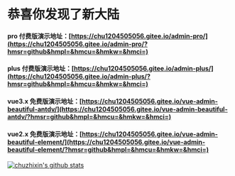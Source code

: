 # 恭喜你发现了新大陆

#### pro 付费版演示地址：[https://chu1204505056.gitee.io/admin-pro/](https://chu1204505056.gitee.io/admin-pro/?hmsr=github&hmpl=&hmcu=&hmkw=&hmci=)

#### plus 付费版演示地址：[https://chu1204505056.gitee.io/admin-plus/](https://chu1204505056.gitee.io/admin-plus/?hmsr=github&hmpl=&hmcu=&hmkw=&hmci=)

####  vue3.x 免费版演示地址：[https://chu1204505056.gitee.io/vue-admin-beautiful-antdv/](https://chu1204505056.gitee.io/vue-admin-beautiful-antdv/?hmsr=github&hmpl=&hmcu=&hmkw=&hmci=)

#### vue2.x 免费版演示地址：[https://chu1204505056.gitee.io/vue-admin-beautiful-element/](https://chu1204505056.gitee.io/vue-admin-beautiful-element/?hmsr=github&hmpl=&hmcu=&hmkw=&hmci=)

[![chuzhixin's github stats](https://github-readme-stats.vercel.app/api?username=chuzhixin)](https://github.com/chuzhixin/vue-admin-beautiful)
